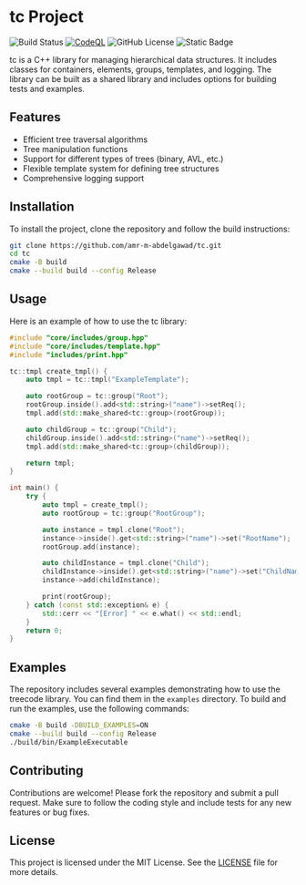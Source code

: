 # tc Project

![Build Status](https://github.com/amr-m-abdelgawad/TreeCode/actions/workflows/CMake-Build.yml/badge.svg)
[![CodeQL](https://github.com/amr-m-abdelgawad/TreeCode/actions/workflows/codeql.yml/badge.svg?branch=main)](https://github.com/amr-m-abdelgawad/TreeCode/actions/workflows/codeql.yml)
![GitHub License](https://img.shields.io/github/license/amr-m-abdelgawad/TreeCode)
![Static Badge](https://img.shields.io/badge/%40-Amr_MOUSA_2025-blue)

tc is a C++ library for managing hierarchical data structures. It includes classes for containers, elements, groups, templates, and logging. The library can be built as a shared library and includes options for building tests and examples.

## Features
- Efficient tree traversal algorithms
- Tree manipulation functions
- Support for different types of trees (binary, AVL, etc.)
- Flexible template system for defining tree structures
- Comprehensive logging support

## Installation
To install the project, clone the repository and follow the build instructions:
```bash
git clone https://github.com/amr-m-abdelgawad/tc.git
cd tc
cmake -B build
cmake --build build --config Release
```

## Usage
Here is an example of how to use the tc library:
```cpp
#include "core/includes/group.hpp"
#include "core/includes/template.hpp"
#include "includes/print.hpp"

tc::tmpl create_tmpl() {
    auto tmpl = tc::tmpl("ExampleTemplate");

    auto rootGroup = tc::group("Root");
    rootGroup.inside().add<std::string>("name")->setReq();
    tmpl.add(std::make_shared<tc::group>(rootGroup));

    auto childGroup = tc::group("Child");
    childGroup.inside().add<std::string>("name")->setReq();
    tmpl.add(std::make_shared<tc::group>(childGroup));

    return tmpl;
}

int main() {
    try {
        auto tmpl = create_tmpl();
        auto rootGroup = tc::group("RootGroup");

        auto instance = tmpl.clone("Root");
        instance->inside().get<std::string>("name")->set("RootName");
        rootGroup.add(instance);

        auto childInstance = tmpl.clone("Child");
        childInstance->inside().get<std::string>("name")->set("ChildName");
        instance->add(childInstance);

        print(rootGroup);
    } catch (const std::exception& e) {
        std::cerr << "[Error] " << e.what() << std::endl;
    }
    return 0;
}
```

## Examples
The repository includes several examples demonstrating how to use the treecode library. You can find them in the `examples` directory. To build and run the examples, use the following commands:
```bash
cmake -B build -DBUILD_EXAMPLES=ON
cmake --build build --config Release
./build/bin/ExampleExecutable
```

## Contributing
Contributions are welcome! Please fork the repository and submit a pull request. Make sure to follow the coding style and include tests for any new features or bug fixes.

## License
This project is licensed under the MIT License. See the [LICENSE](LICENSE) file for more details.
